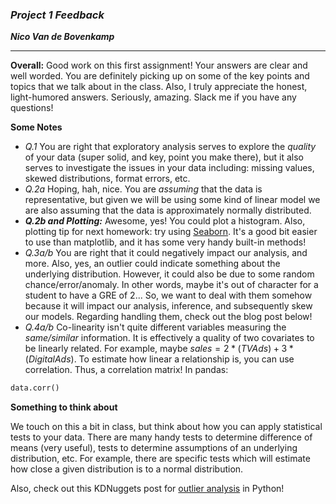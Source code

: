 ### ***Project 1 Feedback***

***Nico Van de Bovenkamp***

***

**Overall:** Good work on this first assignment! Your answers are clear and well worded. You are definitely picking up on some of the key points and topics that we talk about in the class. Also, I truly appreciate the honest, light-humored answers. Seriously, amazing. Slack me if you have any questions!


**Some Notes**

* *Q.1* You are right that exploratory analysis serves to explore the *quality* of your data (super solid, and key, point you make there), but it also serves to investigate the issues in your data including: missing values, skewed distributions, format errors, etc.
* *Q.2a* Hoping, hah, nice. You are *assuming* that the data is representative, but given we will be using some kind of linear model we are also assuming that the data is approximately normally distributed.
* ***Q.2b and Plotting:*** Awesome, yes! You could plot a histogram. Also, plotting tip for next homework: try using [Seaborn](https://elitedatascience.com/python-seaborn-tutorial). It's a good bit easier to use than matplotlib, and it has some very handy built-in methods!
* *Q.3a/b* You are right that it could negatively impact our analysis, and more. Also, yes, an outlier could indicate something about the underlying distribution. However, it could also be due to some random chance/error/anomaly. In other words, maybe it's out of character for a student to have a GRE of 2... So, we want to deal with them somehow because it will impact our analysis, inference, and subsequently skew our models. Regarding handling them, check out the blog post below!
* *Q.4a/b* Co-linearity isn't quite different variables measuring the *same/similar* information. It is effectively a quality of two covariates to be linearly related. For example, maybe $sales = 2*(TV Ads) + 3*(Digital Ads)$. To estimate how linear a relationship is, you can use correlation. Thus, a correlation matrix! In pandas:

```python
data.corr()
```

**Something to think about**

We touch on this a bit in class, but think about how you can apply statistical tests to your data. There are many handy tests to determine difference of means (very useful), tests to determine assumptions of an underlying distribution, etc. For example, there are specific tests which will estimate how close a given distribution is to a normal distribution.

Also, check out this KDNuggets post for [outlier analysis](https://www.kdnuggets.com/2017/02/removing-outliers-standard-deviation-python.html) in Python!
